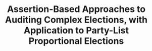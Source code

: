 ---
title: "Assertion-Based Approaches to Auditing Complex Elections, with Application to Party-List Proportional Elections"
collection: publications
permalink: /publications/2021-10-Assertion-Based-Approaches-to-Auditing-Complex-Elections-with-Application-to-Party-List-Proportional-Elections
venue: 'Electronic Voting - 6th International Joint Conference on Electronic Voting (E-Vote-ID 2021)'
pages: '47-62'
publisher: 'Springer'
year: '2021'
paperurl: 'https://doi.org/10.1007/978-3-030-86942-7_4'
citation: ' Michelle Blom,  <b>Jurlind Budurushi</b>,  Ronald Rivest,  Philip Stark,  Peter Stuckey,  Vanessa Teague,  Damjan Vukcevic</br> Electronic Voting - 6th International Joint Conference on Electronic Voting (E-Vote-ID 2021)</br>'
---
